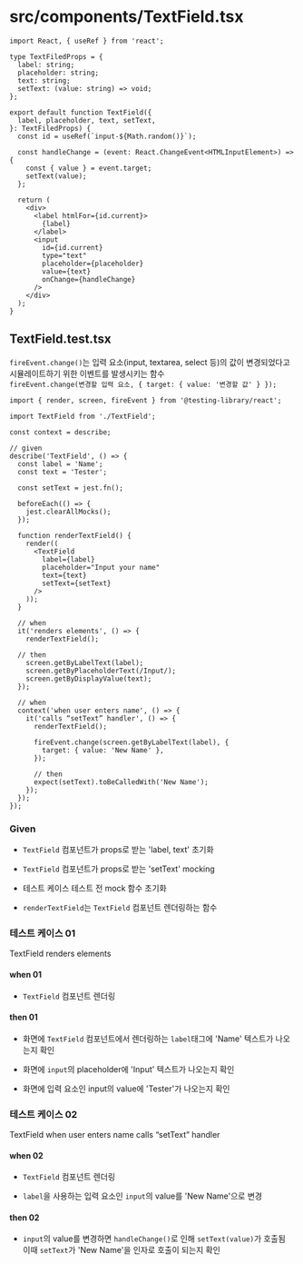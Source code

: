 # src/components/TextField.tsx

```tsx
import React, { useRef } from 'react';

type TextFiledProps = {
  label: string;
  placeholder: string;
  text: string;
  setText: (value: string) => void;
};

export default function TextField({
  label, placeholder, text, setText,
}: TextFiledProps) {
  const id = useRef(`input-${Math.random()}`);

  const handleChange = (event: React.ChangeEvent<HTMLInputElement>) => {
    const { value } = event.target;
    setText(value);
  };

  return (
    <div>
      <label htmlFor={id.current}>
        {label}
      </label>
      <input
        id={id.current}
        type="text"
        placeholder={placeholder}
        value={text}
        onChange={handleChange}
      />
    </div>
  );
}
```

## TextField.test.tsx

`fireEvent.change()`는 입력 요소(input, textarea, select 등)의 값이 변경되었다고 시뮬레이트하기 위한 이벤트를 발생시키는 함수\
`fireEvent.change(변경할 입력 요소, { target: { value: '변경할 값' } });`

```tsx
import { render, screen, fireEvent } from '@testing-library/react';

import TextField from './TextField';

const context = describe;

// given
describe('TextField', () => {
  const label = 'Name';
  const text = 'Tester';

  const setText = jest.fn();

  beforeEach(() => {
    jest.clearAllMocks();
  });

  function renderTextField() {
    render((
      <TextField
        label={label}
        placeholder="Input your name"
        text={text}
        setText={setText}
      />
    ));
  }

  // when
  it('renders elements', () => {
    renderTextField();

  // then
    screen.getByLabelText(label);
    screen.getByPlaceholderText(/Input/);
    screen.getByDisplayValue(text);
  });

  // when
  context('when user enters name', () => {
    it('calls “setText” handler', () => {
      renderTextField();

      fireEvent.change(screen.getByLabelText(label), {
        target: { value: 'New Name' },
      });

      // then
      expect(setText).toBeCalledWith('New Name');
    });
  });
});
```

### Given

- `TextField` 컴포넌트가 props로 받는 'label, text' 초기화

- `TextField` 컴포넌트가 props로 받는 'setText' mocking

- 테스트 케이스 테스트 전 mock 함수 초기화

- `renderTextField`는 `TextField` 컴포넌트 렌더링하는 함수

### 테스트 케이스 01

TextField renders elements

#### when 01

- `TextField` 컴포넌트 렌더링

#### then 01

- 화면에 `TextField` 컴포넌트에서 렌더링하는 `label`태그에 'Name' 텍스트가 나오는지 확인

- 화면에 `input`의 placeholder에 'Input' 텍스트가 나오는지 확인

- 화면에 입력 요소인 input의 value에 'Tester'가 나오는지 확인

### 테스트 케이스 02

TextField when user enters name calls “setText” handler

#### when 02

- `TextField` 컴포넌트 렌더링

- `label`을 사용하는 입력 요소인 `input`의 value를 'New Name'으로 변경

#### then 02

- `input`의 value를 변경하면 `handleChange()`로 인해 `setText(value)`가 호출됨\
이때 `setText`가 'New Name'을 인자로 호출이 되는지 확인
